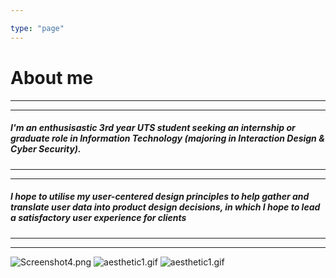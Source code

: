 ```yaml
---

type: "page"
---
```


# About me

***
***
##### I'm an enthusisastic 3rd year UTS student seeking an internship or graduate role in Information Technology (majoring in Interaction Design & Cyber Security).
***
***
##### I hope to utilise my user-centered design principles to help gather and translate user data into product design decisions, in which I hope to lead a satisfactory user experience for clients
***
***

![Screenshot4.png](/images/shibuya.jpg)
![aesthetic1.gif](/images/aesthetic1.gif)
![aesthetic1.gif](/images/aesthetic2.gif)
